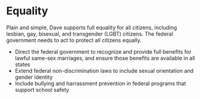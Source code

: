 # Equality

Plain and simple, Dave supports full equality for all citizens, including lesbian, gay, bisexual, and transgender (LGBT) citizens. The federal government needs to act to protect all citizens equally.

- Direct the federal government to recognize and provide full benefits for lawful same-sex marriages, and ensure those benefits are available in all states
- Extend federal non-discrimination laws to include sexual orientation and gender identity
- Include bullying and harrassment prevention in federal programs that support school safety
